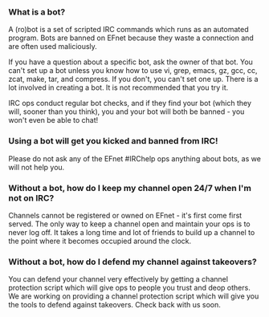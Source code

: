 ### What is a bot?

A (ro)bot is a set of scripted IRC commands which runs as an automated
program. Bots are banned on EFnet because they waste a connection and are
often used maliciously.

If you have a question about a specific bot, ask the owner of that bot. You
can't set up a bot unless you know how to use vi, grep, emacs, gz, gcc, cc,
zcat, make, tar, and compress. If you don't, you can't set one up. There is a
lot involved in creating a bot. It is not recommended that you try it.

IRC ops conduct regular bot checks, and if they find your bot (which they
will, sooner than you think), you and your bot will both be banned - you won't
even be able to chat!

### Using a bot will get you kicked and banned from IRC!

Please do not ask any of the EFnet #IRChelp ops anything about bots, as we
will not help you.

### Without a bot, how do I keep my channel open 24/7 when I'm not on IRC?

Channels cannot be registered or owned on EFnet - it's first come first
served. The only way to keep a channel open and maintain your ops is to never
log off. It takes a long time and lot of friends to build up a channel to the
point where it becomes occupied around the clock.

### Without a bot, how do I defend my channel against takeovers?

You can defend your channel very effectively by getting a channel protection
script which will give ops to people you trust and deop others. We are working
on providing a channel protection script which will give you the tools to
defend against takeovers. Check back with us soon.
